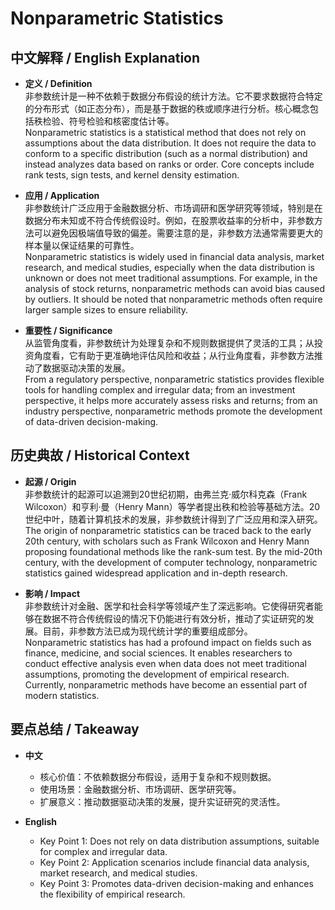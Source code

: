 # Nonparametric Statistics

## 中文解释 / English Explanation

* **定义 / Definition**  
  非参数统计是一种不依赖于数据分布假设的统计方法。它不要求数据符合特定的分布形式（如正态分布），而是基于数据的秩或顺序进行分析。核心概念包括秩检验、符号检验和核密度估计等。  
  Nonparametric statistics is a statistical method that does not rely on assumptions about the data distribution. It does not require the data to conform to a specific distribution (such as a normal distribution) and instead analyzes data based on ranks or order. Core concepts include rank tests, sign tests, and kernel density estimation.

* **应用 / Application**  
  非参数统计广泛应用于金融数据分析、市场调研和医学研究等领域，特别是在数据分布未知或不符合传统假设时。例如，在股票收益率的分析中，非参数方法可以避免因极端值导致的偏差。需要注意的是，非参数方法通常需要更大的样本量以保证结果的可靠性。  
  Nonparametric statistics is widely used in financial data analysis, market research, and medical studies, especially when the data distribution is unknown or does not meet traditional assumptions. For example, in the analysis of stock returns, nonparametric methods can avoid bias caused by outliers. It should be noted that nonparametric methods often require larger sample sizes to ensure reliability.

* **重要性 / Significance**  
  从监管角度看，非参数统计为处理复杂和不规则数据提供了灵活的工具；从投资角度看，它有助于更准确地评估风险和收益；从行业角度看，非参数方法推动了数据驱动决策的发展。  
  From a regulatory perspective, nonparametric statistics provides flexible tools for handling complex and irregular data; from an investment perspective, it helps more accurately assess risks and returns; from an industry perspective, nonparametric methods promote the development of data-driven decision-making.

## 历史典故 / Historical Context

* **起源 / Origin**  
  非参数统计的起源可以追溯到20世纪初期，由弗兰克·威尔科克森（Frank Wilcoxon）和亨利·曼（Henry Mann）等学者提出秩和检验等基础方法。20世纪中叶，随着计算机技术的发展，非参数统计得到了广泛应用和深入研究。  
  The origin of nonparametric statistics can be traced back to the early 20th century, with scholars such as Frank Wilcoxon and Henry Mann proposing foundational methods like the rank-sum test. By the mid-20th century, with the development of computer technology, nonparametric statistics gained widespread application and in-depth research.

* **影响 / Impact**  
  非参数统计对金融、医学和社会科学等领域产生了深远影响。它使得研究者能够在数据不符合传统假设的情况下仍能进行有效分析，推动了实证研究的发展。目前，非参数方法已成为现代统计学的重要组成部分。  
  Nonparametric statistics has had a profound impact on fields such as finance, medicine, and social sciences. It enables researchers to conduct effective analysis even when data does not meet traditional assumptions, promoting the development of empirical research. Currently, nonparametric methods have become an essential part of modern statistics.

## 要点总结 / Takeaway

* **中文**  
  - 核心价值：不依赖数据分布假设，适用于复杂和不规则数据。  
  - 使用场景：金融数据分析、市场调研、医学研究等。  
  - 扩展意义：推动数据驱动决策的发展，提升实证研究的灵活性。

* **English**  
  - Key Point 1: Does not rely on data distribution assumptions, suitable for complex and irregular data.  
  - Key Point 2: Application scenarios include financial data analysis, market research, and medical studies.  
  - Key Point 3: Promotes data-driven decision-making and enhances the flexibility of empirical research.